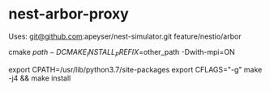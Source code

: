 # nest-arbor-proxy

Uses:
git@github.com:apeyser/nest-simulator.git
feature/nestio/arbor

cmake $path -DCMAKE_INSTALL_PREFIX=$other_path -Dwith-mpi=ON
  
export CPATH=/usr/lib/python3.7/site-packages
export CFLAGS="-g" 
make -j4 && make install
